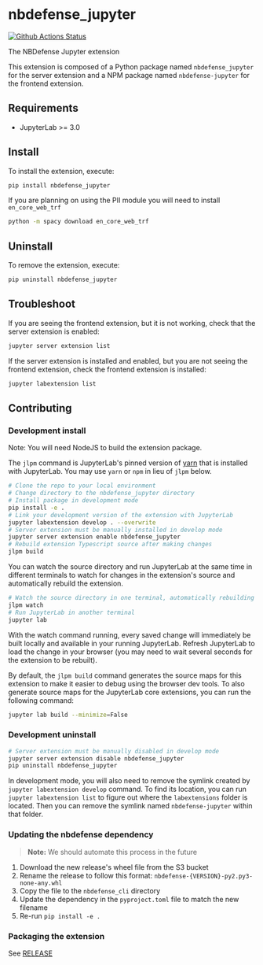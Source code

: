 # nbdefense_jupyter

[![Github Actions Status](https://github.com/protectai/nbdefense-jupyter/workflows/Build/badge.svg)](https://github.com/github_username/nbdefense-jupyter/actions/workflows/build.yml)

The NBDefense Jupyter extension

This extension is composed of a Python package named `nbdefense_jupyter`
for the server extension and a NPM package named `nbdefense-jupyter`
for the frontend extension.

## Requirements

- JupyterLab >= 3.0

## Install

To install the extension, execute:

```bash
pip install nbdefense_jupyter
```

If you are planning on using the PII module you will need to install `en_core_web_trf`

```bash
python -m spacy download en_core_web_trf
```

## Uninstall

To remove the extension, execute:

```bash
pip uninstall nbdefense_jupyter
```

## Troubleshoot

If you are seeing the frontend extension, but it is not working, check
that the server extension is enabled:

```bash
jupyter server extension list
```

If the server extension is installed and enabled, but you are not seeing
the frontend extension, check the frontend extension is installed:

```bash
jupyter labextension list
```

## Contributing

### Development install

Note: You will need NodeJS to build the extension package.

The `jlpm` command is JupyterLab's pinned version of
[yarn](https://yarnpkg.com/) that is installed with JupyterLab. You may use
`yarn` or `npm` in lieu of `jlpm` below.

```bash
# Clone the repo to your local environment
# Change directory to the nbdefense_jupyter directory
# Install package in development mode
pip install -e .
# Link your development version of the extension with JupyterLab
jupyter labextension develop . --overwrite
# Server extension must be manually installed in develop mode
jupyter server extension enable nbdefense_jupyter
# Rebuild extension Typescript source after making changes
jlpm build
```

You can watch the source directory and run JupyterLab at the same time in different terminals to watch for changes in the extension's source and automatically rebuild the extension.

```bash
# Watch the source directory in one terminal, automatically rebuilding when needed
jlpm watch
# Run JupyterLab in another terminal
jupyter lab
```

With the watch command running, every saved change will immediately be built locally and available in your running JupyterLab. Refresh JupyterLab to load the change in your browser (you may need to wait several seconds for the extension to be rebuilt).

By default, the `jlpm build` command generates the source maps for this extension to make it easier to debug using the browser dev tools. To also generate source maps for the JupyterLab core extensions, you can run the following command:

```bash
jupyter lab build --minimize=False
```

### Development uninstall

```bash
# Server extension must be manually disabled in develop mode
jupyter server extension disable nbdefense_jupyter
pip uninstall nbdefense_jupyter
```

In development mode, you will also need to remove the symlink created by `jupyter labextension develop`
command. To find its location, you can run `jupyter labextension list` to figure out where the `labextensions`
folder is located. Then you can remove the symlink named `nbdefense-jupyter` within that folder.

### Updating the nbdefense dependency

> **Note:** We should automate this process in the future

1. Download the new release's wheel file from the S3 bucket
2. Rename the release to follow this format: `nbdefense-{VERSION}-py2.py3-none-any.whl`
3. Copy the file to the `nbdefense_cli` directory
4. Update the dependency in the `pyproject.toml` file to match the new filename
5. Re-run `pip install -e .`

### Packaging the extension

See [RELEASE](RELEASE.md)
